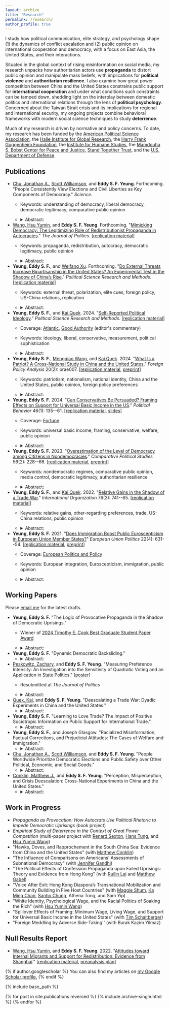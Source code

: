 ```yaml
---
layout: archive
title: "Research"
permalink: /research/
author_profile: true
---
```


I study how political communication, elite strategy, and psychology shape (1) the dynamics of conflict escalation and (2) public opinion on international cooperation and democracy, with a focus on East Asia, the United States, and their interactions.

Situated in the global context of rising misinformation on social media, my research unpacks how authoritarian actors use **propaganda** to distort public opinion and manipulate mass beliefs, with implications for **political violence** and **authoritarian resilience**. I also examine how great power competition between China and the United States constrains public support for **international cooperation** and under what conditions such constraints can be tamped down, shedding light on the interplay between domestic politics and international relations through the lens of **political psychology**. Concerned about the Taiwan Strait crisis and its implications for regional and international security, my ongoing projects combine behavioral frameworks with modern social science techniques to study **deterrence**.

Much of my research is driven by normative and policy concerns. To date, my research has been funded by the [American Political Science Association](https://apsanet.org), the [Halle Institute for Global Research](https://halle.emory.edu), the [Harry Frank Guggenheim Foundation](https://www.hfg.org), the [Institute for Humane Studies](https://www.theihs.org), the [Mamdouha S. Bobst Center for Peace and Justice](https://bobst.princeton.edu), [Stand Together Trust](https://standtogethertrust.org/about-us), and the [U.S. Department of Defense](https://www.defense.gov).

## Publications

-   [Chu, Jonathan A.](https://www.jonathanchu.org), [Scott Williamson](https://www.scott-williamson.com), and **Eddy S. F. Yeung**. Forthcoming. "People Consistently View Elections and Civil Liberties as Key Components of Democracy." *Science*.
    -   Keywords: understanding of democracy, liberal democracy, democratic legitimacy, comparative public opinion
    -   <details>

        <summary>Abstract:</summary>

        How do people around the world define democracy? Answering this question is critical as countries face democratic backsliding and authoritarian governments promote alternative notions of democracy. Indeed, some scholars argue that people from different backgrounds understand democracy differently. In contrast, we discover strikingly consistent views on what constitutes a “democratic” country from conjoint survey experiments conducted in the United States, Italy, Egypt, India, Thailand, and Japan. Across countries (<em>N</em> = 6,150) and diverse subgroups within countries, people similarly emphasize free and fair elections and civil liberties as key determinants of democracy. Countries that produce desirable social and economic outcomes are also considered more democratic, but these and other factors exert a smaller and less consistent effect than elections and civil liberties.

        </details>
-   [Wang, Hsu Yumin](https://hsuyuminwang.com), and **Eddy S. F. Yeung**. Forthcoming. "[Mimicking Democracy: The Legitimizing Role of Redistributionist Propaganda in Autocracies](https://drive.google.com/file/d/1xd0TWoP0nx8A2JCQEZpWfec-Syu1nwMs/view?usp=sharing)." *The Journal of Politics*. [[replication material](https://doi.org/10.7910/DVN/R6WRTG)]
    -   Keywords: propaganda, redistribution, autocracy, democratic legitimacy, public opinion
    -   <details>

        <summary>Abstract:</summary>

        Autocrats often disseminate propaganda to boast about their redistributive efforts. Why is such propaganda so prevalent in autocracies? We propose a novel explanation: redistributionist propaganda helps autocrats fortify a façade of democracy. Our argument is premised on nuanced understandings of democracy among the masses: many citizens do not hold a strict, procedural view of democracy; instead, they often understand democracy through the lens of social equity. Exploiting such nuanced understandings of democracy, autocrats can deploy redistributionist propaganda to manipulate public opinion on how “equity-promoting”—and therefore how “democracy-promoting”—the regime is. To evaluate our argument, we first demonstrate with extensive cross-national survey data that perceived social equity strongly predicts perceived democratic legitimacy among global citizens. We then probe the causal effect of redistributionist propaganda by using a preregistered survey experiment that exploits real-world propaganda material in China. Consistent with our argument, respondents exposed to redistributionist propaganda evaluated China’s democracy more positively.

        </details>
-   **Yeung, Eddy S. F.**, and [Weifang Xu](https://www.weifangxu.com). Forthcoming. "[Do External Threats Increase Bipartisanship in the United States? An Experimental Test in the Shadow of China’s Rise](https://drive.google.com/file/d/1LHUqvb1vEfsk-Am7SShGgZlGAfaEGTWC/view?usp=sharing)." *Political Science Research and Methods*. [[replication material](https://doi.org/10.7910/DVN/I43DNF)]
    -   Keywords: external threat, polarization, elite cues, foreign policy, US-China relations, replication
    -   <details>

        <summary>Abstract:</summary>

        Do external threats increase American bipartisanship? While previous scholarship suggests they do, recent research argues that security threats from foreign adversaries may further polarize Americans amid hyperpartisanship, as information about external threats is often filtered through partisan lens. We subject these competing perspectives to an experimental test. Leveraging the Biden and Trump administrations’ similar characterization of the China threat, we exposed American respondents to real-world primes about security threats from China, while randomizing the messenger of such primes. Our preregistered experiment shows that the threat primes—regardless of the partisan identity of their messenger—boosted Democrats’ and Republicans’ support for assertive foreign policy in a largely parallel manner, thereby failing to reduce preference polarization. Importantly, there were no measurable changes across multiple indicators of affective polarization. These findings clarify the limits of external threats in uniting Americans, while also challenging recent perspectives that external threats—often colored by elite rhetoric—will further polarize the American public.

        </details>
-   **Yeung, Eddy S. F.**, and [Kai Quek](https://ppaweb.hku.hk/f/quek). 2024. "[Self-Reported Political Ideology](https://doi.org/10.1017/psrm.2024.2)." *Political Science Research and Methods*. [[replication material](https://doi.org/10.7910/DVN/FLKUMG)]
    -   Coverage: [Atlantic](https://www.theatlantic.com/politics/archive/2024/03/gen-z-gender-divide-2024-election/677723), [Good Authority](https://goodauthority.org) (editor's commentary)
    -   Keywords: ideology, liberal, conservative, measurement, political sophistication
    -   <details>

        <summary>Abstract:</summary>

        American politics scholarship has relied extensively on self-reported measures of ideology. We evaluate these widely used measures through an original national survey. Descriptively, we show that Americans’ understandings of “liberal” and “conservative” are weakly aligned with conventional definitions of these terms and that such understandings are heterogeneous across social groups, casting doubt on the construct validity and measurement equivalence of ideological self-placements. Experimentally, we randomly assign one of three measures of ideology to each respondent: (1) the standard ANES question, (2) a version that adds definitions of “liberal” and “conservative,” and (3) a version that keeps these definitions but removes ideological labels from the question. We find that the third measure, which helps to isolate symbolic ideology from operational ideology, shifts self-reported ideology in important ways: Democrats become more conservative, and Republicans more liberal. These findings offer first-cut experimental evidence on the limitations of self-reported ideology as a measure of operational ideology, and contribute to ongoing debates about the use of ideological self-placements in American politics.

        </details>
-   **Yeung, Eddy S. F.**, [Mengqiao Wang](http://sidc.uibe.edu.cn/szdw/jsjs/2042423e4c1a4b95b56951f9de24cac0.htm), and [Kai Quek](https://ppaweb.hku.hk/f/quek). 2024. "[What Is a Patriot? A Cross-National Study in China and the United States](https://doi.org/10.1093/fpa/orae007)." *Foreign Policy Analysis* 20(2): orae007. [[replication material](https://doi.org/10.7910/DVN/GEV30Y), [preprint](https://eddy-yeung.github.io/assets/YeungWangQuek_patriot.pdf)]
    -   Keywords: patriotism, nationalism, national identity, China and the United States, public opinion, foreign policy preferences
    -   <details>

        <summary>Abstract:</summary>

        Patriotism is a pervasive political force. However, not much is known about how people understand what it means to be “patriotic” in the first place. We conduct a cross-country study of mass understandings of patriotism. Through parallel national surveys in two global superpowers—China and the United States—we uncover the substantively different understandings of what it means to be “patriotic” between and within countries, and how the different understandings may map onto different policy preferences. In particular, while the literature draws a distinction between (benign) patriotism and (malign) nationalism, we find that most Chinese respondents—and about a third of American respondents—understand patriotism as nationalism. The nationalistic understanding of patriotism, in turn, corresponds to more hawkish foreign policy preferences. By unpacking folk intuitions about patriotism and mapping them onto existing scholarly debates, we bridge the distance between the academic literature and the mass political behavior it seeks to explain.

        </details>
-   **Yeung, Eddy S. F.** 2024. "[Can Conservatives Be Persuaded? Framing Effects on Support for Universal Basic Income in the US](https://rdcu.be/cVUvX)." *Political Behavior* 46(1): 135--61. [[replication material](https://doi.org/10.7910/DVN/VCHMLD), [slides](https://eddy-yeung.github.io/assets/Yeung_APPAM.pdf)]
    -   Coverage: [Fortune](https://fortune.com/2024/02/05/texas-republican-ubi-hand-out-money-like-popcorn-houston)
    -   Keywords: universal basic income, framing, conservative, welfare, public opinion
    -   <details>

        <summary>Abstract:</summary>

        Universal basic income (UBI) has been proposed as a policy response to technological advances and structural inequality. Yet, recent data show that most conservatives in Europe and the US are strongly opposed to the welfare proposal. Can framing UBI as a policy that conforms to their ideological predispositions overcome such opposition? Exploiting the compatibility of UBI with core conservative ideals such as individualism and laissez-faire government, I design an original survey experiment that randomly exposes respondents to one of two frames: (1) an <em>equalizing-opportunity</em> frame which emphasizes that UBI creates a level playing field and promotes self-responsibility, or (2) a <em>limiting-government</em> frame which highlights UBI as a policy that limits government and reduces bureaucracy. I find that American conservatives—identified by using 10 policy statements—remained strongly opposed to UBI even after they were presented with such frames. Analyses of open-ended responses, which show that <em>how</em> conservatives explained their opposition to UBI remained unchanged regardless of framing, reinforce this conclusion. Conservatives’ opposition to UBI remained rigid, even after the key components of UBI that fit the conservative ideology were accentuated. These results shed light on the political feasibility of framing UBI, and the rigidity of welfare attitudes among American conservatives.

        </details>
-   **Yeung, Eddy S. F.** 2023. "[Overestimation of the Level of Democracy among Citizens in Nondemocracies](https://doi.org/10.1177/00104140221089647)." *Comparative Political Studies* 56(2): 228--66. [[replication material](https://doi.org/10.7910/DVN/HUAADF), [preprint](https://osf.io/2fqmh)]
    -   Keywords: nondemocratic regimes, comparative public opinion, media control, democratic legitimacy, authoritarian resilience
    -   <details>

        <summary>Abstract:</summary>

        Overestimation of the level of democracy is prevalent among citizens in nondemocracies. Despite such prevalence, no research to date has systematically documented this phenomenon and examined its determinants. Yet given the renewed interest in the role of legitimacy in authoritarian survival, studying whether and why this phenomenon arises is important to our understanding of authoritarian resilience. I argue that, even in the absence of democratic institutions in nondemocracies, autocrats exercise media control in order to boost their democratic legitimacy. This façade of democracy, in turn, benefits their survival. Combining media freedom data with individual survey response data that include over 30,000 observations from 22 nondemocracies, I find that overestimation of the level of democracy is greater in countries with stronger media control. But highly educated citizens overestimate less. These findings shed light on media control as a strategy for authoritarian survival, and have important implications for modernization theory.

        </details>
-   **Yeung, Eddy S. F.**, and [Kai Quek](https://ppaweb.hku.hk/f/quek). 2022. "[Relative Gains in the Shadow of a Trade War](https://doi.org/10.1017/S0020818322000030)." *International Organization* 76(3): 741--65. [[replication material](https://doi.org/10.7910/DVN/DEPUUO)]
    -   Keywords: relative gains, other-regarding preferences, trade, US-China relations, public opinion
    -   <details>

        <summary>Abstract:</summary>

        When do people care about relative gains in trade? Much of the international relations scholarship—and much of the political rhetoric on trade—would lead us to expect support for a trade policy that benefits ourselves more than it benefits others. Yet, a large interdisciplinary literature also points to the prevalence and importance of other-regarding preferences, rendering the conventional wisdom contestable. We investigate whether and how relative gains influence trade preferences through an original survey experiment in the midst of the China–US trade war. We find that in a win-win scenario, relative gains shape trade opinion: if both sides are gaining, people want to gain more than their foreign trade partner. However, these considerations are offset in a win-lose scenario where the other side is losing out. Relative-gains considerations causally affect opinion on trade, but not in a "beggar-thy-neighbor" or even a "beggar-thy-rival" situation. These findings contribute to our understanding of the role of relative gains in international relations and provide the first experimental evidence that relative-gains considerations can be offset by other-regarding preferences in international trade.

        </details>
-   **Yeung, Eddy S. F.** 2021. "[Does Immigration Boost Public Euroscepticism in European Union Member States?](https://doi.org/10.1177/14651165211030428)" *European Union Politics* 22(4): 631--54. [[replication material](https://github.com/Eddy-Yeung/euroscepticism-and-immigration), [preprint](https://osf.io/jb5pm)]
    -   Coverage: [European Politics and Policy](https://blogs.lse.ac.uk/europpblog/2021/08/02/there-is-no-evidence-that-immigration-boosts-euroscepticism-in-eu-member-states)
    -   Keywords: European integration, Euroscepticism, immigration, public opinion
    -   <details>

        <summary>Abstract:</summary>

        A number of studies have established a strong link between anti-immigration and Eurosceptic attitudes. But does this relationship necessarily imply that more immigration would increase public Euroscepticism in member states of the European Union? I evaluate this question by analyzing immigration data and Eurobarometer survey data over the period 2009–2017. The analysis shows no evidence that individual levels of Euroscepticism increase with actual levels of immigration. This result suggests that a strong link between anti-immigration and Eurosceptic attitudes does not necessarily translate into a strong link between immigration levels and public Euroscepticism. Public Euroscepticism can still be low even if immigration levels are high.

        </details>

## Working Papers

Please [email me](mailto:shing.fung.yeung@emory.edu) for the latest drafts.
-   **Yeung, Eddy S. F.** "The Logic of Provocative Propaganda in the Shadow of Democratic Uprisings."
    -   Winner of [2024 Timothy E. Cook Best Graduate Student Paper Award](https://politicalcommunication.org/awards)
    -   <details>

        <summary>Abstract:</summary>

        In contemporary autocracies where democratic uprisings have gained momentum, a special form of propaganda exists: political messages that blatantly taunt or mock the opposition. Instead of diverting citizens’ attention away from opposition voices, such propaganda directs its rhetoric and public attention toward the antiregime movement. What is the political logic behind it? I argue that such propaganda aims to provoke and radicalize the opposition: by radicalizing protesters in social movements, autocrats can discredit regime opponents and dissuade others from joining forces with the opposition; thus, provocative propaganda can help delegitimize the opposition and impede democratic uprisings, benefiting authoritarian survival. I conduct a preregistered experiment in Hong Kong and find that regime opponents report higher levels of anger, disgust, and violence support upon randomized exposure to provocative propaganda, offering microfoundations for my theory. I provide additional qualitative evidence by tracing Hong Kong’s democratic uprising in 2019–20, illustrating the strategic timing of provocative propaganda.
        
        </details>
-   **Yeung, Eddy S. F.** "Dynamic Democratic Backsliding."
    -   <details>

        <summary>Abstract:</summary>

        Democratic backsliding occurs over time, but the empirical study of how citizens respond to undemocratic politicians has been predominantly static. I formulate and test predictions about how different sequences of backsliding shape accountability. Using a preregistered experiment (<em>N</em> = 4,234) capturing the reality that democratic transgressions are committed by elected officials (not unelected candidates) over time, I find that a majority of American respondents—against the backdrop of partisan and policy interests—are willing to electorally remove the incumbent as episodes of democratic backsliding unfold. Moreover, incumbents who incrementally decrease the severity of democratic transgressions are more likely to be held accountable than those who incrementally increase the severity. By establishing a new experimental framework to study democratic backsliding, my dynamic approach not only paints a less pessimistic picture of Americans’ willingness to defend democracy than often suggested, but also demonstrates that sequence matters in shaping voter behavior amid incremental transgressions of democracy.

        </details>
-   [Peskowitz, Zachary](https://www.zacharypeskowitz.com), and **Eddy S. F. Yeung**. "Measuring Preference Intensity: An Investigation into the Sensitivity of Quadratic Voting and an Application in State Politics." [[poster](https://apsa2023-apsa.ipostersessions.com/?s=FA-39-0C-F2-DB-23-5E-37-B6-15-93-A4-3F-2F-1C-35)]
    -   Resubmitted at *The Journal of Politics*
    -   <details>

        <summary>Abstract:</summary>

        Measuring preference intensity is extraordinarily difficult. Quadratic voting for survey research (QVSR) measures individual preference intensity using an incentive-compatible approach. Because QVSR elicits preference intensity relative to a set of alternatives, one reasonable but untested concern is its sensitivity to the choice set of policy issues. We randomly assign choice sets of policy issues to respondents and measure their preference intensity. We show that measured levels of preference intensity are <em>not</em> sensitive to changes in policy bundles for a wide range of policies. Moreover, QVSR effectively tamps down individuals’ incentives to report extreme preferences compared to Likert measures. We then use our measures to examine how state-level preference intensity predicts actual policy outcomes, offering first-cut empirical evidence that preference intensity does not meaningfully shape policy congruence in the American states. We contribute to the methodological literature on measuring preference intensity and the substantive literature on policy representation in U.S. politics.

        </details>
-   [Quek, Kai](https://ppaweb.hku.hk/f/quek), and **Eddy S. F. Yeung**. "Deescalating a Trade War: Dyadic Experiments in China and the United States."
    -   <details>

        <summary>Abstract:</summary>

        How can a trade war be deescalated? While the possible scenarios are many, they often involve some positive signal from one side and reciprocation by the other. How one country reciprocates—and how its domestic public and international rival respond to its reciprocation—is critical to the dynamics of deescalation. However, existing literature focuses theoretically on one form of reciprocation: balanced reciprocity (reciprocation perceivably equivalent to the received). We propose and theorize two additional forms of reciprocation: semi-reciprocity (less than received) and super-reciprocity (more than received). We map theory to experimentation by fielding parallel experiments in China and the United States, capturing the full interaction structure and randomizing who initiates, who reciprocates, and how. The dyadic experiments show, for the first time, how the form and sequence of reciprocation can shape the prospect of rapprochement. By tracking the outcomes across different action-reciprocation pathways among the populations at stake, we offer causal evidence on the domestic dynamics underlying the different pathways of deescalating a trade war that has impacted the global economy profoundly.

        </details>
-   **Yeung, Eddy S. F.** "Learning to Love Trade? The Impact of Positive Sociotropic Information on Public Support for International Trade."
    -   <details>

        <summary>Abstract:</summary>

        Past influential literature in international political economy (IPE) holds that individuals “learn to love globalization.” Recent research further shows that providing egocentric information—which helps individuals understand how trade affects economic self-interest—powerfully shapes trade support. Existing scholarship, however, remains inconclusive on whether sociotropic information—which helps individuals understand how trade affects their country—induces similar effects on trade preferences. Drawing on existing theories and observational data, I first identify positive sociotropic information that is especially likely to enhance trade support in the US: trade’s benefits on American jobs or exports/imports, particularly in the agricultural and manufacturing sectors. I then test the impact of such sociotropic information by conducting two preregistered experiments on nationally-representative samples. Across both experiments and against theoretical expectations, informing American citizens about the societal benefits of trade does not measurably increase their trade support. This finding contributes to the behavioral IPE literature by offering first-cut causal evidence that the role of sociotropic information in influencing trade attitudes may be more limited than previously thought.

        </details>
-   **Yeung, Eddy S. F.**, and Joseph Glasgow. "Racialized Misinformation, Factual Corrections, and Prejudicial Attitudes: The Cases of Welfare and Immigration."
    -   <details>

        <summary>Abstract:</summary>

        Misunderstandings about marginalized social groups are widespread among the American public and can play an important role in shaping outgroup prejudice. Does correcting racialized misperceptions about marginalized groups mitigate prejudicial attitudes? To test the impact of factual corrections, we conduct three preregistered survey experiments in the US (<em>N</em> = 8,306). Study 1 and Study 2 draw on the case of welfare and inform respondents that the share of Black welfare recipients is lower than that of White recipients. Study 3 focuses on the case of immigration and informs respondents that immigrants’ crime rate is lower than natives’ crime rate. Across three well-powered experiments, we estimate substantively null effects of factual corrections on multiple measures of prejudice. Policy attitudes also did not change, although our information interventions significantly reduced misperceptions about Blacks and immigrants. These findings highlight the challenges of using corrective information to improve citizens’ attitudes toward minority groups.

        </details>
-   [Chu, Jonathan A.](https://www.jonathanchu.org), [Scott Williamson](https://www.scott-williamson.com), and **Eddy S. F. Yeung**. "People Worldwide Prioritize Democratic Elections and Public Safety over Other Political, Economic, and Social Goods."
    -   <details>

        <summary>Abstract:</summary>

        To what extent do citizens prioritize living in a democracy, compared to being wealthy, safe, and other factors? In an era of democratic decay and authoritarian assertiveness, this question has become hotly contested. We provide a new perspective using conjoint experiments in which survey respondents choose between hypothetical countries that differ in terms of societal-level attributes (existence of elections, health care, etc.) and individual-level outcomes that the respondent would experience (wealth and being a minority). Citizens from Egypt, India, Italy, Japan, Thailand, and the United States consistently prioritize living in a safe country with free and fair elections over other factors, including other components of democracy like civil liberties and checks and balances. Many people would forfeit democratic elections to avoid living in a dangerous society but not to obtain wealth and other goods. Electoral democracy is attractive globally but can be undermined by concerns about crime and safety.

        </details>
-   [Conklin, Matthew J.](https://matthewjconklin.com), and **Eddy S. F. Yeung**. "Perception, Misperception, and Crisis Deescalation: Cross-National Experiments in China and the United States."
    -   <details>

        <summary>Abstract:</summary>

        How do perceptions about the power and aggressiveness of a peer competitor influence public bellicosity in a crisis scenario? A longstanding literature identifies elite misperceptions about an adversary’s capabilities and intentions as an important source of crisis escalation. We shift the theoretical and empirical focus onto the public, investigating how mass perceptions about the adversary shape public support for crisis deescalation. Leveraging the Taiwan Strait crisis as an empirical setting, we assess whether American and Chinese citizens adopt a more belligerent or conciliatory position in the conflict when presented with factual information that frames different levels of economic power, military capability, or public hawkishness of the other side. Our dyadic experiments reveal that facts undercutting the adversary’s economy and military power did <em>not</em> increase individual preferences for conflict escalation. Importantly, information that reduced respondents’ perceptions of adversary citizens’ hawkishness significantly tamped down public support for escalation in both countries. These findings challenge a dominant perspective that individuals locked in a bilateral conflict will be more emboldened to support aggressive actions against the adversary when its perceived power or reputation for resolve declines.

        </details>


## Work in Progress

-   *Propaganda as Provocation: How Autocrats Use Political Rhetoric to Impede Democratic Uprisings* (book project)
-   *Empirical Study of Deterrence in the Context of Great Power Competition* (multi-paper project with [Renard Sexton](https://renardsexton.com), [Hans Tung](https://homepage.ntu.edu.tw/~hanstung/Home.html), and [Hsu Yumin Wang](https://hsuyuminwang.com))
-   "Hawks, Doves, and Rapprochement in the South China Sea: Evidence from China and the United States" (with [Matthew Conklin](https://matthewjconklin.com))
-   "The Influence of Comparisons on Americans’ Assessments of Subnational Democracy" (with [Jennifer Gandhi](https://www.jennifergandhi.com))
-   "The Political Effects of Confession Propaganda upon Failed Uprisings: Theory and Evidence from Hong Kong" (with [Ruilin Lai](https://www.ruilinlai.com) and [Matthew Gabel](https://matthewgabel.wixsite.com/mysite))
-   "Voice After Exit: Hong Kong Diaspora’s Transnational Mobilization and Community Building in Five Host Countries" (with [Maggie Shum](http://www.maggieshum.com), [Ka Ming Chan](https://www.kmchan.page), [Sanho Chung](https://sanhochung.me), Athena Tong, and Sam Yip)
-   "White Identity, Psychological Wage, and the Racial Politics of Soaking the Rich" (with [Hsu Yumin Wang](https://hsuyuminwang.com))
-   "Spillover Effects of Framing: Minimum Wage, Living Wage, and Support for Universal Basic Income in the United States" (with [Tim Schaitberger](https://www.kcl.ac.uk/people/tim-schaitberger))
-   "Foreign Meddling by Adverse Side-Taking'' (with Burak Kazim Yilmaz)

## Null Results Report

-   [Wang, Hsu Yumin](https://hsuyuminwang.com), and **Eddy S. F. Yeung**. 2022. "[Attitudes toward Internal Migrants and Support for Redistribution: Evidence from Shanghai](https://osf.io/eymhu)." [[replication material](https://github.com/Eddy-Yeung/mig-and-redist), [preanalysis plan](https://osf.io/fg2d6)]

{% if author.googlescholar %} You can also find my articles on <u><a href="{{author.googlescholar}}">my Google Scholar profile</a>.</u> {% endif %}

{% include base_path %}

{% for post in site.publications reversed %} {% include archive-single.html %} {% endfor %}
